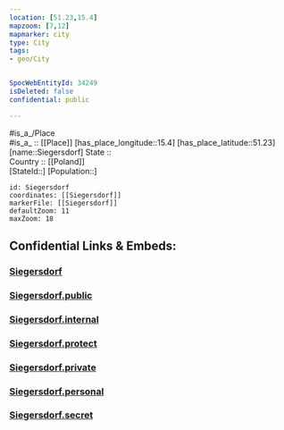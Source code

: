 ```yaml
---
location: [51.23,15.4] 
mapzoom: [7,12] 
mapmarker: city 
type: City
tags:
- geo/City


SpocWebEntityId: 34249
isDeleted: false
confidential: public

---
```

#is_a_/Place  
#is_a_ :: [[Place]] 
[has_place_longitude::15.4] 
[has_place_latitude::51.23] 
[name::Siegersdorf] 
State ::  
Country :: [[Poland]]  
[StateId::] 
[Population::] 



```leaflet
id: Siegersdorf
coordinates: [[Siegersdorf]] 
markerFile: [[Siegersdorf]] 
defaultZoom: 11 
maxZoom: 18
```


## Confidential Links & Embeds: 

### [Siegersdorf](/_Standards/Earth/Continent/Europe/Europe~East/Poland/Provinces~Poland/Lower_Silesian/City/Siegersdorf.md) 

### [Siegersdorf.public](/_public/Earth/Continent/Europe/Europe~East/Poland/Provinces~Poland/Lower_Silesian/City/Siegersdorf.public.md) 

### [Siegersdorf.internal](/_internal/Earth/Continent/Europe/Europe~East/Poland/Provinces~Poland/Lower_Silesian/City/Siegersdorf.internal.md) 

### [Siegersdorf.protect](/_protect/Earth/Continent/Europe/Europe~East/Poland/Provinces~Poland/Lower_Silesian/City/Siegersdorf.protect.md) 

### [Siegersdorf.private](/_private/Earth/Continent/Europe/Europe~East/Poland/Provinces~Poland/Lower_Silesian/City/Siegersdorf.private.md) 

### [Siegersdorf.personal](/_personal/Earth/Continent/Europe/Europe~East/Poland/Provinces~Poland/Lower_Silesian/City/Siegersdorf.personal.md) 

### [Siegersdorf.secret](/_secret/Earth/Continent/Europe/Europe~East/Poland/Provinces~Poland/Lower_Silesian/City/Siegersdorf.secret.md)

